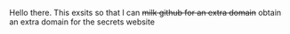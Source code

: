 Hello there. This exsits so that I can ~~milk github for an extra domain~~ obtain an extra domain for the secrets website
